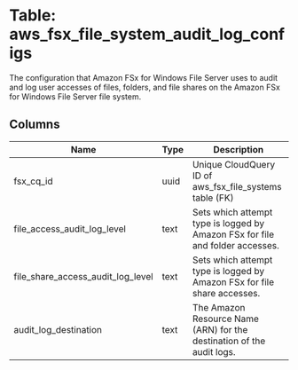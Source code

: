 
# Table: aws_fsx_file_system_audit_log_configs
The configuration that Amazon FSx for Windows File Server uses to audit and log user accesses of files, folders, and file shares on the Amazon FSx for Windows File Server file system.
## Columns
| Name        | Type           | Description  |
| ------------- | ------------- | -----  |
|fsx_cq_id|uuid|Unique CloudQuery ID of aws_fsx_file_systems table (FK)|
|file_access_audit_log_level|text|Sets which attempt type is logged by Amazon FSx for file and folder accesses.|
|file_share_access_audit_log_level|text|Sets which attempt type is logged by Amazon FSx for file share accesses.|
|audit_log_destination|text|The Amazon Resource Name (ARN) for the destination of the audit logs.|

